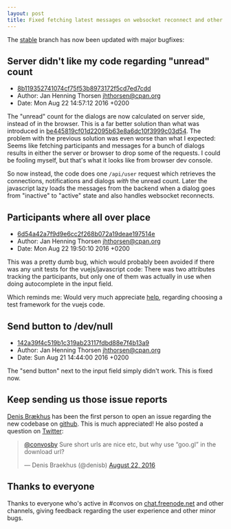 ```yaml
---
layout: post
title: Fixed fetching latest messages on websocket reconnect and other juicy updates
---
```


The [stable](https://github.com/Nordaaker/convos/tree/stable) branch has now
been updated with major bugfixes:

## Server didn't like my code regarding "unread" count

<!--more-->

* [8b119352741074cf75f53b8973172f5cd7ed7cdd](https://github.com/Nordaaker/convos/commit/8b119352741074cf75f53b8973172f5cd7ed7cdd)
* Author: Jan Henning Thorsen <jhthorsen@cpan.org>
* Date: Mon Aug 22 14:57:12 2016 +0200

The "unread" count for the dialogs are now calculated on server side, instead
of in the browser. This is a far better solution than what was introduced in
[be445819cf01d22095b63e8a6dc10f3999c03d54](https://github.com/Nordaaker/convos/commit/be445819cf01d22095b63e8a6dc10f3999c03d54).
The problem with the previous solution was even worse than what I expected:
Seems like fetching participants and messages for a bunch of dialogs results
in either the server or browser to drop some of the requests. I could be
fooling myself, but that's what it looks like from browser dev console.

So now instead, the code does one `/api/user` request which retrieves the
connections, notifications and dialogs _with_ the unread count.  Later the
javascript lazy loads the messages from the backend when a dialog goes from
"inactive" to "active" state and also handles websocket reconnects.

## Participants where all over place

* [6d54a42a7f9d9e6cc2f268b072a19deae197514e](https://github.com/Nordaaker/convos/commit/6d54a42a7f9d9e6cc2f268b072a19deae197514e)
* Author: Jan Henning Thorsen <jhthorsen@cpan.org>
* Date: Mon Aug 22 19:50:10 2016 +0200

This was a pretty dumb bug, which would probably been avoided if there was any
unit tests for the vuejs/javascript code: There was two attributes tracking
the participants, but only one of them was actually in use when doing
autocomplete in the input field.

Which reminds me: Would very much appreciate
[help](http://localhost:4000/doc/#getintouch), regarding choosing a test
framework for the vuejs code.

## Send button to /dev/null

* [142a39f4c519b1c319ab23117fdbd88e7f4b13a9](https://github.com/Nordaaker/convos/commit/142a39f4c519b1c319ab23117fdbd88e7f4b13a9)
* Author: Jan Henning Thorsen <jhthorsen@cpan.org>
* Date: Sun Aug 21 14:44:00 2016 +0200

The "send button" next to the input field simply didn't work. This is fixed
now.

## Keep sending us those issue reports

[Denis Brækhus](https://github.com/denisbr) has been the first person to open
an issue regarding the new codebase on [github](https://github.com/Nordaaker/convos/issues/266).
This is much appreciated! He also posted a question on
[Twitter](https://twitter.com/denisb/status/767644051432673280):

<blockquote class="twitter-tweet" data-lang="en"><p lang="en" dir="ltr"><a href="https://twitter.com/convosby">@convosby</a> Sure short urls are nice etc, but why use “goo.gl” in the download url?</p>&mdash; Denis Braekhus (@denisb) <a href="https://twitter.com/denisb/status/767644051432673280">August 22, 2016</a></blockquote>
<script async src="//platform.twitter.com/widgets.js" charset="utf-8"></script>

## Thanks to everyone

Thanks to everyone who's active in #convos on
[chat.freenode.net](http://chat.freenode.net) and other channels, giving
feedback regarding the user experience and other minor bugs.
